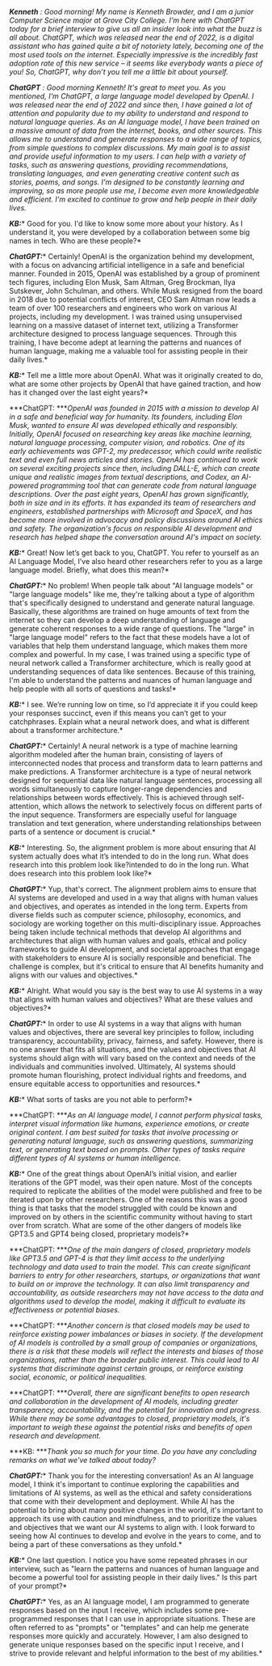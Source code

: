  ***Kenneth*** *: Good morning! My name is Kenneth Browder, and I
am a junior Computer Science major at Grove City College. I’m here with ChatGPT
today for a brief interview to give us all an insider look into what the buzz
is all about. ChatGPT, which was released near the end of 2022, is a digital
assistant who has gained quite a bit of notoriety lately, becoming one of the
most used tools on the internet. Especially impressive is the incredibly fast
adoption rate of this new service – it seems like everybody wants a piece of
you! So, ChatGPT, why don’t you tell me a little bit about yourself.*

 ***ChatGPT*** *: Good morning Kenneth! It's great to meet you. As
you mentioned, I'm ChatGPT, a large language model developed by OpenAI. I was
released near the end of 2022 and since then, I have gained a lot of attention
and popularity due to my ability to understand and respond to natural language
queries. As an AI language model, I have been trained on a massive amount of
data from the internet, books, and other sources. This allows me to understand
and generate responses to a wide range of topics, from simple questions to
complex discussions. My main goal is to assist and provide useful information
to my users. I can help with a variety of tasks, such as answering questions,
providing recommendations, translating languages, and even generating creative
content such as stories, poems, and songs. I'm designed to be constantly
learning and improving, so as more people use me, I become even more
knowledgeable and efficient. I'm excited to continue to grow and help people in
their daily lives.*

***KB:**** Good for you. I'd like to know some more about
your history. As I understand it, you were developed by a collaboration between
some big names in tech. Who are these people?*

***ChatGPT:**** Certainly! OpenAI is the organization behind my
development, with a focus on advancing artificial intelligence in a safe and
beneficial manner. Founded in 2015, OpenAI was established by a group of
prominent tech figures, including Elon Musk, Sam Altman, Greg Brockman, Ilya
Sutskever, John Schulman, and others. While Musk resigned from the board in
2018 due to potential conflicts of interest, CEO Sam Altman now leads a team of
over 100 researchers and engineers who work on various AI projects, including
my development. I was trained using unsupervised learning on a massive dataset
of internet text, utilizing a Transformer architecture designed to process
language sequences. Through this training, I have become adept at learning the
patterns and nuances of human language, making me a valuable tool for assisting
people in their daily lives.*

***KB:**** Tell me a little more about OpenAI. What was it
originally created to do, what are some other projects by OpenAI that have
gained traction, and how has it changed over the last eight years?*

***ChatGPT: ****OpenAI was founded in 2015 with a mission to
develop AI in a safe and beneficial way for humanity. Its founders, including
Elon Musk, wanted to ensure AI was developed ethically and responsibly.
Initially, OpenAI focused on researching key areas like machine learning,
natural language processing, computer vision, and robotics. One of its early
achievements was GPT-2, my predecessor, which could write realistic text and
even full news articles and stories. OpenAI has continued to work on several
exciting projects since then, including DALL-E, which can create unique and
realistic images from textual descriptions, and Codex, an AI-powered
programming tool that can generate code from natural language descriptions.
Over the past eight years, OpenAI has grown significantly, both in size and in
its efforts. It has expanded its team of researchers and engineers, established
partnerships with Microsoft and SpaceX, and has become more involved in
advocacy and policy discussions around AI ethics and safety. The organization's
focus on responsible AI development and research has helped shape the
conversation around AI's impact on society.*

***KB:**** Great! Now let’s get back to you, ChatGPT. You
refer to yourself as an AI Language Model, I’ve also heard other researchers
refer to you as a large language model. Briefly, what does this mean?*

***ChatGPT:**** No problem! When people talk about "AI
language models" or "large language models" like me, they're
talking about a type of algorithm that's specifically designed to understand
and generate natural language. Basically, these algorithms are trained on huge
amounts of text from the internet so they can develop a deep understanding of
language and generate coherent responses to a wide range of questions. The
"large" in "large language model" refers to the fact that
these models have a lot of variables that help them understand language, which
makes them more complex and powerful. In my case, I was trained using a
specific type of neural network called a Transformer architecture, which is
really good at understanding sequences of data like sentences. Because of this
training, I'm able to understand the patterns and nuances of human language and
help people with all sorts of questions and tasks!*

***KB:**** I see. We’re running low on time, so I’d
appreciate it if you could keep your responses succinct, even if this means you
can’t get to your catchphrases. Explain what a neural network does, and what is
different about a transformer architecture.*

***ChatGPT:**** Certainly! A neural network is a type of machine
learning algorithm modeled after the human brain, consisting of layers of
interconnected nodes that process and transform data to learn patterns and make
predictions. A Transformer architecture is a type of neural network designed
for sequential data like natural language sentences, processing all words
simultaneously to capture longer-range dependencies and relationships between
words effectively. This is achieved through self-attention, which allows the
network to selectively focus on different parts of the input sequence.
Transformers are especially useful for language translation and text
generation, where understanding relationships between parts of a sentence or
document is crucial.*

***KB:**** Interesting. So, the alignment problem is more
about ensuring that AI system actually does what it’s intended to do in the
long run. What does research into this problem look like?intended to do in the
long run. What does research into this problem look like?*

***ChatGPT:**** Yup, that's correct. The alignment problem aims
to ensure that AI systems are developed and used in a way that aligns with
human values and objectives, and operates as intended in the long term. Experts
from diverse fields such as computer science, philosophy, economics, and
sociology are working together on this multi-disciplinary issue. Approaches
being taken include technical methods that develop AI algorithms and
architectures that align with human values and goals, ethical and policy
frameworks to guide AI development, and societal approaches that engage with
stakeholders to ensure AI is socially responsible and beneficial. The challenge
is complex, but it's critical to ensure that AI benefits humanity and aligns
with our values and objectives.*

***KB:**** Alright. What would you say is the best way to
use AI systems in a way that aligns with human values and objectives? What are
these values and objectives?*

***ChatGPT:**** In order to use AI systems in a way that aligns
with human values and objectives, there are several key principles to follow,
including transparency, accountability, privacy, fairness, and safety. However,
there is no one answer that fits all situations, and the values and objectives
that AI systems should align with will vary based on the context and needs of the
individuals and communities involved. Ultimately, AI systems should promote
human flourishing, protect individual rights and freedoms, and ensure equitable
access to opportunities and resources.*

***KB:**** What sorts of tasks are you not able to perform?*

***ChatGPT: ****As an AI language model, I cannot perform physical
tasks, interpret visual information like humans, experience emotions, or create
original content. I am best suited for tasks that involve processing or
generating natural language, such as answering questions, summarizing text, or
generating text based on prompts. Other types of tasks require different types
of AI systems or human intelligence.*

***KB:**** One of the great things about OpenAI’s initial
vision, and earlier iterations of the GPT model, was their open nature. Most of
the concepts required to replicate the abilities of the model were published
and free to be iterated upon by other researchers. One of the reasons this was
a good thing is that tasks that the model struggled with could be known and improved
on by others in the scientific community without having to start over from
scratch. What are some of the other dangers of models like GPT3.5 and GPT4
being closed, proprietary models?*

***ChatGPT: ****One of the main dangers of closed, proprietary
models like GPT3.5 and GPT-4 is that they limit access to the underlying
technology and data used to train the model. This can create significant
barriers to entry for other researchers, startups, or organizations that want
to build on or improve the technology. It can also limit transparency and
accountability, as outside researchers may not have access to the data and
algorithms used to develop the model, making it difficult to evaluate its
effectiveness or potential biases.*

***ChatGPT: ****Another concern is that closed models may be used
to reinforce existing power imbalances or biases in society. If the development
of AI models is controlled by a small group of companies or organizations,
there is a risk that these models will reflect the interests and biases of
those organizations, rather than the broader public interest. This could lead
to AI systems that discriminate against certain groups, or reinforce existing
social, economic, or political inequalities.*

***ChatGPT: ****Overall, there are significant benefits to open
research and collaboration in the development of AI models, including greater
transparency, accountability, and the potential for innovation and progress.
While there may be some advantages to closed, proprietary models, it's
important to weigh these against the potential risks and benefits of open
research and development.*

***KB: ****Thank you so much for your time. Do you have any
concluding remarks on what we've talked about today?*

***ChatGPT:**** Thank you for the interesting conversation! As an
AI language model, I think it's important to continue exploring the
capabilities and limitations of AI systems, as well as the ethical and safety
considerations that come with their development and deployment. While AI has
the potential to bring about many positive changes in the world, it's important
to approach its use with caution and mindfulness, and to prioritize the values
and objectives that we want our AI systems to align with. I look forward to
seeing how AI continues to develop and evolve in the years to come, and to
being a part of these conversations as they unfold.*

***KB:**** One last question. I notice you have some
repeated phrases in our interview, such as "learn the patterns and nuances
of human language and become a powerful tool for assisting people in their
daily lives." Is this part of your prompt?*

***ChatGPT:**** Yes, as an AI language model, I am programmed to
generate responses based on the input I receive, which includes some
pre-programmed responses that I can use in appropriate situations. These are
often referred to as "prompts" or "templates" and can help
me generate responses more quickly and accurately. However, I am also designed
to generate unique responses based on the specific input I receive, and I
strive to provide relevant and helpful information to the best of my abilities.*
